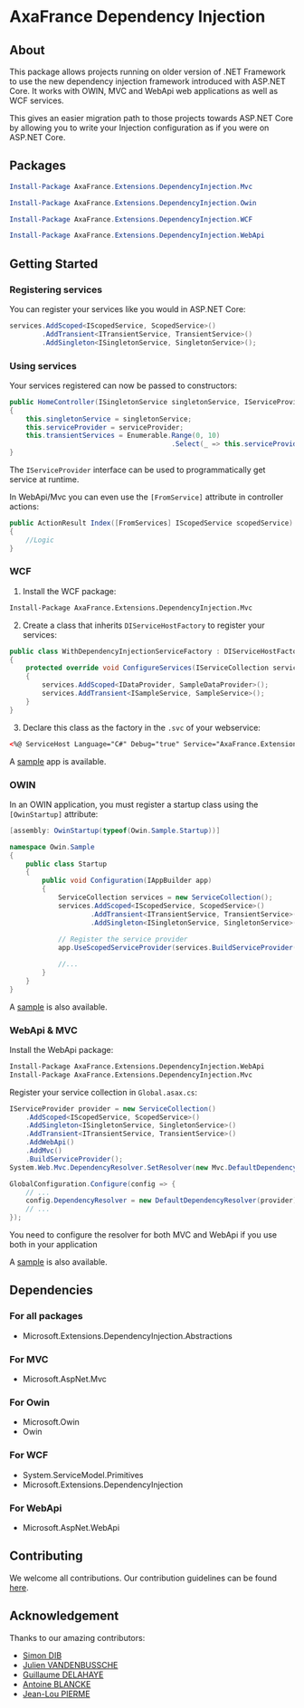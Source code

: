 # AxaFrance Dependency Injection

## About
This package allows projects running on older version of .NET Framework to use the new dependency injection framework introduced with ASP.NET Core.
It works with OWIN, MVC and WebApi web applications as well as WCF services.

This gives an easier migration path to those projects towards ASP.NET Core by allowing you to write your Injection configuration as if you were on ASP.NET Core.

## Packages

```powershell
Install-Package AxaFrance.Extensions.DependencyInjection.Mvc
```

```powershell
Install-Package AxaFrance.Extensions.DependencyInjection.Owin
```

```powershell
Install-Package AxaFrance.Extensions.DependencyInjection.WCF
```

```powershell
Install-Package AxaFrance.Extensions.DependencyInjection.WebApi
```

## Getting Started

### Registering services
You can register your services like you would in ASP.NET Core:
```csharp
services.AddScoped<IScopedService, ScopedService>()
        .AddTransient<ITransientService, TransientService>()
        .AddSingleton<ISingletonService, SingletonService>();
```

### Using services
Your services registered can now be passed to constructors:
```csharp
public HomeController(ISingletonService singletonService, IServiceProvider serviceProvider)
{
    this.singletonService = singletonService;
    this.serviceProvider = serviceProvider;
    this.transientServices = Enumerable.Range(0, 10)
                                        .Select(_ => this.serviceProvider.GetService<ITransientService>());
}
```

The `IServiceProvider` interface can be used to programmatically get service at runtime.


In WebApi/Mvc you can even use the `[FromService]` attribute in controller actions:
```cs
public ActionResult Index([FromServices] IScopedService scopedService)
{
    //Logic
}
```

### WCF
1. Install the WCF package:
```ps
Install-Package AxaFrance.Extensions.DependencyInjection.Mvc
```

2. Create a class that inherits `DIServiceHostFactory` to register your services:
```csharp
public class WithDependencyInjectionServiceFactory : DIServiceHostFactory
{
    protected override void ConfigureServices(IServiceCollection services)
    {
        services.AddScoped<IDataProvider, SampleDataProvider>();
        services.AddTransient<ISampleService, SampleService>();
    }
}
```

3. Declare this class as the factory in the `.svc` of your webservice:
```xml
<%@ ServiceHost Language="C#" Debug="true" Service="AxaFrance.Extensions.DependencyInjection.WCF.Sample.SampleService" Factory="AxaFrance.Extensions.DependencyInjection.WCF.Sample.WithDependencyInjectionServiceFactory" %>
```

A [sample](./samples/AxaFrance.Extensions.DependencyInjection.WCF.Sample/) app is available.

### OWIN
In an OWIN application, you must register a startup class using the `[OwinStartup]` attribute:
```cs
[assembly: OwinStartup(typeof(Owin.Sample.Startup))]

namespace Owin.Sample
{
    public class Startup
    {
        public void Configuration(IAppBuilder app)
        {
            ServiceCollection services = new ServiceCollection();
            services.AddScoped<IScopedService, ScopedService>()
                    .AddTransient<ITransientService, TransientService>()
                    .AddSingleton<ISingletonService, SingletonService>();
            
            // Register the service provider
            app.UseScopedServiceProvider(services.BuildServiceProvider());

            //...
        }
    }
}
```

A [sample](./samples/AxaFrance.Extensions.DependencyInjection.Owin.Sample) is also available.

### WebApi & MVC
Install the WebApi package:
```ps
Install-Package AxaFrance.Extensions.DependencyInjection.WebApi
Install-Package AxaFrance.Extensions.DependencyInjection.Mvc
```

Register your service collection in `Global.asax.cs`:
```cs
IServiceProvider provider = new ServiceCollection()
    .AddScoped<IScopedService, ScopedService>()
    .AddSingleton<ISingletonService, SingletonService>()
    .AddTransient<ITransientService, TransientService>()
    .AddWebApi()
    .AddMvc()
    .BuildServiceProvider();
System.Web.Mvc.DependencyResolver.SetResolver(new Mvc.DefaultDependencyResolver(provider));

GlobalConfiguration.Configure(config => {
    // ...
    config.DependencyResolver = new DefaultDependencyResolver(provider);
    // ...
});
```
You need to configure the resolver for both MVC and WebApi if you use both in your application

A [sample](./samples/AxaFrance.Extensions.DependencyInjection.WebApi.Sample) is also available.

## Dependencies

### For all packages

- Microsoft.Extensions.DependencyInjection.Abstractions

### For MVC
- Microsoft.AspNet.Mvc

### For Owin
- Microsoft.Owin
- Owin

### For WCF
- System.ServiceModel.Primitives
- Microsoft.Extensions.DependencyInjection

### For WebApi
- Microsoft.AspNet.WebApi

## Contributing

We welcome all contributions. Our contribution guidelines can be found [here](./CONTRIBUTING.md).

## Acknowledgement 

Thanks to our amazing contributors:

* [Simon DIB](https://github.com/sdib)
* [Julien VANDENBUSSCHE](https://github.com/ng-julien)
* [Guillaume DELAHAYE](https://twitter.com/g7ed6e)
* [Antoine BLANCKE](https://github.com/antoineblancke)
* [Jean-Lou PIERME](https://github.com/JLou)